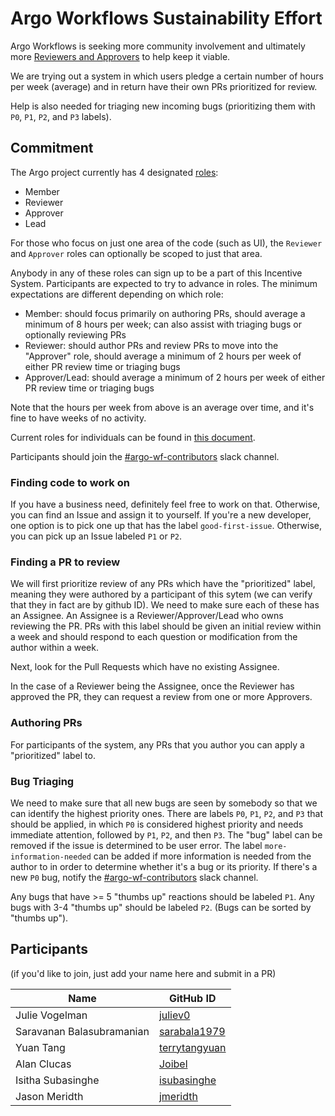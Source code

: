 # Argo Workflows Sustainability Effort

Argo Workflows is seeking more community involvement and ultimately more [Reviewers and Approvers](https://github.com/argoproj/argoproj/blob/main/community/membership.md) to help keep it viable. 

We are trying out a system in which users pledge a certain number of hours per week (average) and in return have their own PRs prioritized for review.

Help is also needed for triaging new incoming bugs (prioritizing them with `P0`, `P1`, `P2`, and `P3` labels).

## Commitment

The Argo project currently has 4 designated [roles](https://github.com/argoproj/argoproj/blob/main/community/membership.md):
- Member
- Reviewer
- Approver
- Lead

For those who focus on just one area of the code (such as UI), the `Reviewer` and `Approver` roles can optionally be scoped to just that area.

Anybody in any of these roles can sign up to be a part of this Incentive System. Participants are expected to try to advance in roles. The minimum expectations are different depending on which role:
- Member: should focus primarily on authoring PRs, should average a minimum of 8 hours per week; can also assist with triaging bugs or optionally reviewing PRs
- Reviewer: should author PRs and review PRs to move into the "Approver" role, should average a minimum of 2 hours per week of either PR review time or triaging bugs
- Approver/Lead: should average a minimum of 2 hours per week of either PR review time or triaging bugs

Note that the hours per week from above is an average over time, and it's fine to have weeks of no activity.

Current roles for individuals can be found in [this document](https://github.com/argoproj/argoproj/blob/main/MAINTAINERS.md).

Participants should join the [#argo-wf-contributors](https://cloud-native.slack.com/archives/C0510EUH90V) slack channel.

### Finding code to work on

If you have a business need, definitely feel free to work on that. Otherwise, you can find an Issue and assign it to yourself. If you're a new developer, one option is to pick one up that has the 
label `good-first-issue`. Otherwise, you can pick up an Issue labeled `P1` or `P2`. 

### Finding a PR to review

We will first prioritize review of any PRs which have the "prioritized" label, meaning they were authored by a participant of this sytem (we can verify that they in fact are by github ID). We need to make 
sure each of these has an Assignee. An Assignee is a Reviewer/Approver/Lead who owns reviewing the PR. PRs with this label should be given an initial review within a week and should respond to each question 
or modification from the author within a week.

Next, look for the Pull Requests which have no existing Assignee. 

In the case of a Reviewer being the Assignee, once the Reviewer has approved the PR, they can request a review from one or more Approvers.

### Authoring PRs

For participants of the system, any PRs that you author you can apply a "prioritized" label to.

### Bug Triaging

We need to make sure that all new bugs are seen by somebody so that we can identify the highest priority ones. There are labels `P0`, `P1`, `P2`, and `P3` that should be applied, in which `P0` is considered
highest priority and needs immediate attention, followed by `P1`, `P2`, and then `P3`. The "bug" label can be removed if the issue is determined to be user error. The label `more-information-needed` can be added 
if more information is needed from the author to in order to determine whether it's a bug or its priority. If there's a new `P0` bug, notify the [#argo-wf-contributors](https://cloud-native.slack.com/archives/C0510EUH90V) slack channel.

Any bugs that have >= 5 "thumbs up" reactions should be labeled `P1`. Any bugs with 3-4 "thumbs up" should be labeled `P2`. (Bugs can be sorted by "thumbs up").

## Participants

(if you'd like to join, just add your name here and submit in a PR)

| Name                      | GitHub ID                                               |
|---------------------------|---------------------------------------------------------|
| Julie Vogelman            | [juliev0](https://github.com/juliev0)                   |
| Saravanan Balasubramanian | [sarabala1979](https://github.com/sarabala1979)         |
| Yuan Tang                 | [terrytangyuan](https://github.com/terrytangyuan)       |
| Alan Clucas               | [Joibel](https://github.com/Joibel)                     |
| Isitha Subasinghe         | [isubasinghe](https://github.com/isubasinghe)           |
| Jason Meridth             | [jmeridth](https://github.com/jmeridth)                 |